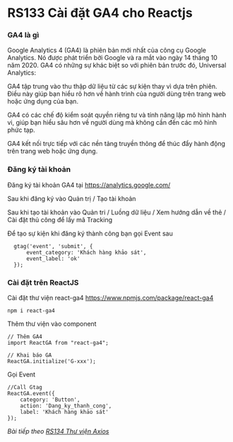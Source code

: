 # RS133 Cài đặt GA4 cho Reactjs

### GA4 là gì

Google Analytics 4 (GA4) là phiên bản mới nhất của công cụ Google Analytics. Nó được phát triển bởi Google và ra mắt vào ngày 14 tháng 10 năm 2020. GA4 có những sự khác biệt so với phiên bản trước đó, Universal Analytics:

GA4 tập trung vào thu thập dữ liệu từ các sự kiện thay vì dựa trên phiên. Điều này giúp bạn hiểu rõ hơn về hành trình của người dùng trên trang web hoặc ứng dụng của bạn.

GA4 có các chế độ kiểm soát quyền riêng tư và tính năng lập mô hình hành vi, giúp bạn hiểu sâu hơn về người dùng mà không cần đến các mô hình phức tạp.

GA4 kết nối trực tiếp với các nền tảng truyền thông để thúc đẩy hành động trên trang web hoặc ứng dụng.

### Đăng ký tài khoản

Đăng ký tài khoản GA4 tại https://analytics.google.com/

Sau khi đăng ký vào Quản trị / Tạo tài khoản

Sau khi tạo tài khoản vào Quản tri / Luồng dữ liệu / Xem hướng dẫn về thẻ / Cài đặt thủ công để lấy mã Tracking

Để tạo sự kiện khi đăng ký thành công bạn gọi Event sau

```
  gtag('event', 'submit', {
      event_category: 'Khách hàng khảo sát',
      event_label: 'ok' 
  });

```

### Cài đặt trên ReactJS

Cài đặt thư viện react-ga4 https://www.npmjs.com/package/react-ga4

```
npm i react-ga4
```

Thêm thư viện vào component

```
// Thêm GA4
import ReactGA from "react-ga4";  

// Khai báo GA
ReactGA.initialize('G-xxx');  
```

Gọi Event

```
//Call Gtag
ReactGA.event({
    category: 'Button',
    action: 'Dang_ky_thanh_cong',
    label: 'Khách hàng khảo sát'
});
```

*Bài tiếp theo [RS134 Thư viện Axios](/lesson/session/session_134_axios.md)*